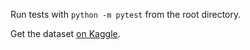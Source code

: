 Run tests with `python -m pytest` from the root directory.

Get the dataset [on Kaggle](https://www.kaggle.com/c/house-prices-advanced-regression-techniques).
